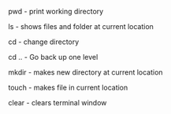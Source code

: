 pwd - print working directory

ls - shows files and folder at current location

cd <directory-path> - change directory

cd .. - Go back up one level

mkdir <directory-name> - makes new directory at current location

touch <filename> - makes file in current location

clear - clears terminal window